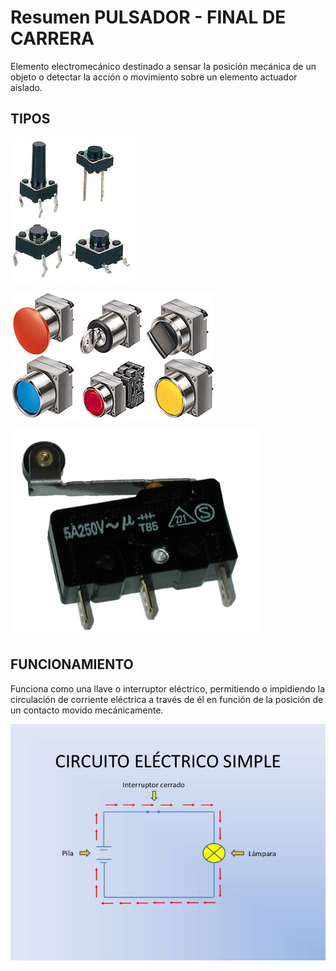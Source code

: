 # Resumen PULSADOR - FINAL DE CARRERA

Elemento electromecánico destinado a sensar la posición mecánica de un objeto o detectar la acción o movimiento sobre un elemento actuador aislado.

## TIPOS

![PULSADOR ELECTRÓNICO](./boton.jpg)

![PULSADOR o LLAVE ELÉCTRICA](./pulsadorelectrico.jpg)

![FIN DE CARRERA](./findecarrera.jpg)

## FUNCIONAMIENTO

Funciona como una llave o interruptor eléctrico, permitiendo o impidiendo la circulación de corriente eléctrica a través de él 
en función de la posición de un contacto movido mecánicamente.

![CIRCUITO ELÉCTRICO](./circuitoelectricosimple.jpg)
